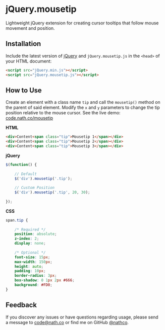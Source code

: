 # jQuery.mousetip
Lightweight jQuery extension for creating cursor tooltips that follow mouse movement and position.

## Installation
Include the latest version of [jQuery](http://jquery.com/download) and `jQuery.mousetip.js` in the `<head>` of your HTML document:
```html
<script src="jQuery.min.js"></script>  
<script src="jQuery.mousetip.js"></script>
```
## How to Use
Create an element with a class name `tip` and call the `mousetip()` method on the parent of said element. Modify the `x` and `y` parameters to change the tip position relative to the mouse cursor.
See the live demo: [code.nath.co/mousetip](http://code.nath.co/mousetip)

**HTML**
```html
<div>Content<span class="tip">Mousetip 1</span></div>
<div>Content<span class="tip">Mousetip 2</span></div>
<div>Content<span class="tip">Mousetip 3</span></div>
```

**jQuery**
```javascript
$(function() {
    
    // Default
    $('div').mousetip('.tip');
        
    // Custom Position
    $('div').mousetip('.tip', 20, 30);
    
});
``` 

**CSS**
```css
span.tip {
    
    /* Required */
    position: absolute;
    z-index: 2;
    display: none;
    
    /* Optional */
    font-size: 15px;
    max-width: 150px;
    height: auto;
    padding: 10px;
    border-radius: 3px;
    box-shadow: 0 1px 2px #666;
    background: #FD0;
} 
```

## Feedback
If you discover any issues or have questions regarding usage, please send a message to [code@nath.co](mailto:code@nath.co) or find me on GitHub [@nathco](https://github.com/nathco).